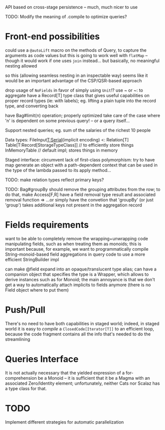 API based on cross-stage persistence – much, much nicer to use

TODO: Modify the meaning of .compile to optimize queries?


# Front-end possibilities

could use a `@autoLift` macro on the methods of Query, to capture the arguments as code values
but this is going to work well with `flatMap` – though it would work if one uses `join` instead... but basically, no meaningful nesting allowed

so this (allowing seamless nesting in an inspectable way) seems like it would be an important advantage of the CSP/QSR-based approach


drop usage of `NoFields` in favor of simply using `Unit`!?
use ~ or ~: to aggregate
have a Record[T] type class that gives useful capabilities on proper record types (ie: with labels); eg. lifting a plain tuple into the record type, and converting back


have Bag#limit(n) operation; properly optimized
	take care of the case where 'n' is dependent on some previous query! – or a query itself...


Support nested queries; eg. sum of the salaries of the richest 10 people


Data types:
	FileInput[T:Serial](separator)(implicit encoding) <: Relation[T]
	Table[T:Record[StorageTypeClass]]  // to efficiently store things
	InMemoryTable  // default impl; stores things in memory



Staged interface:
	circumvent lack of first-class polymorphism: try to have map generate an object with a path-dependent context that can be used in the type of the lambda passed to its apply method...


TODO: make relation types reflect primary keys?


TODO: Bag#groupBy should remove the grouping attributes from the row; to do that, make Access[F,R] have a field removal type result and associated removal function
=> ...or simply have the convetion that 'groupBy' (or just 'group') takes additional keys not present in the aggregation record



# Fields requirements

want to be able to completely remove the wrapping+unwrapping code manipulating fields,
such as when treating them as monoids;
this is important because, for example, we want to programmatically compile String-monoid-based field aggregations
in query code to use a more efficient StringBuilder impl

can make @field expand into an opaque/translucent type alias;
can have a companion object that specifies the type is a Wrapper, which allows to derive instances such as for Monoid;
the main annoyance is that we don't get a way to automatically attach implicits to fields anymore (there is no Field object where to put them)



# Push/Pull

There's no need to have both capabilities in staged world;
indeed, in staged world it is easy to _compile_ a `ClosedCode[Iterator[T]]` to an efficient loop,
because the code fragment contains all the info that's needed to do the streamlining


# Queries Interface

It is not actually necessary that the yielded expression of a for-comprehension be a Monoid –
it is sufficient that it be a Magma with an associated Zero/Identity element;
unfortunately, neither Cats nor Scalaz has a type class for that.


# TODO

Implement different strategies for automatic parallelization


